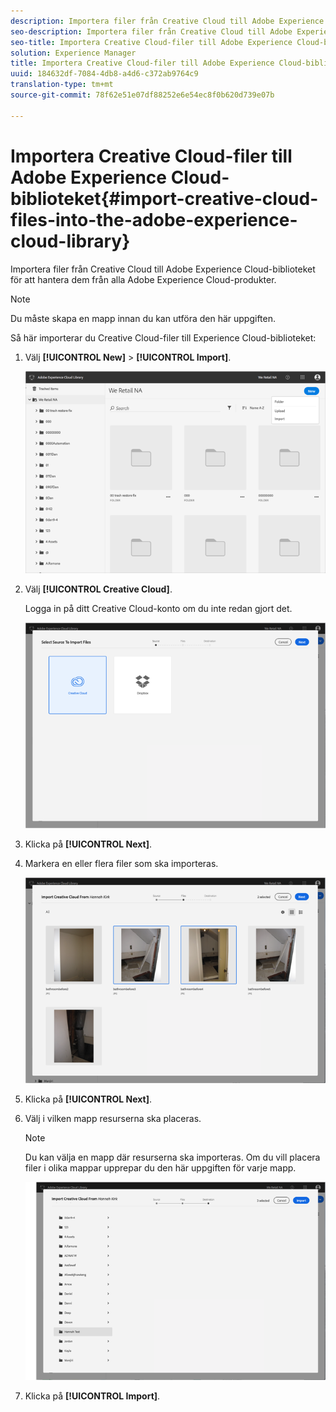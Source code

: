 ```yaml
---
description: Importera filer från Creative Cloud till Adobe Experience Cloud-biblioteket för att hantera dem från alla Adobe Experience Cloud-produkter.
seo-description: Importera filer från Creative Cloud till Adobe Experience Cloud-biblioteket för att hantera dem från alla Adobe Experience Cloud-produkter.
seo-title: Importera Creative Cloud-filer till Adobe Experience Cloud-biblioteket
solution: Experience Manager
title: Importera Creative Cloud-filer till Adobe Experience Cloud-biblioteket
uuid: 184632df-7084-4db8-a4d6-c372ab9764c9
translation-type: tm+mt
source-git-commit: 78f62e51e07df88252e6e54ec8f0b620d739e07b

---
```



# Importera Creative Cloud-filer till Adobe Experience Cloud-biblioteket{#import-creative-cloud-files-into-the-adobe-experience-cloud-library}

Importera filer från Creative Cloud till Adobe Experience Cloud-biblioteket för att hantera dem från alla Adobe Experience Cloud-produkter.

>[!NOTE]
>
>Du måste skapa en mapp innan du kan utföra den här uppgiften.

Så här importerar du Creative Cloud-filer till Experience Cloud-biblioteket:

1. Välj **[!UICONTROL New]** > **[!UICONTROL Import]**.

   ![](assets/library_new_folder_upload.png)

1. Välj **[!UICONTROL Creative Cloud]**.

   Logga in på ditt Creative Cloud-konto om du inte redan gjort det.

   ![](assets/library_import_cc.png)

1. Klicka på **[!UICONTROL Next]**.
1. Markera en eller flera filer som ska importeras.

   ![](assets/library_import_cc_assets_selected.png)

1. Klicka på **[!UICONTROL Next]**.
1. Välj i vilken mapp resurserna ska placeras.

   >[!NOTE]
   >
   >Du kan välja en mapp där resurserna ska importeras. Om du vill placera filer i olika mappar upprepar du den här uppgiften för varje mapp.

   ![](assets/library_import_cc_folder_select.png)

1. Klicka på **[!UICONTROL Import]**.

